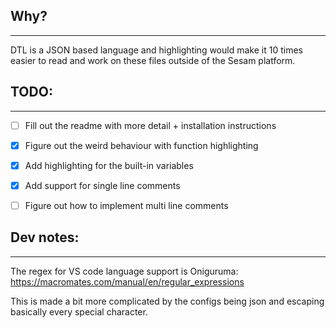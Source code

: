 ## Why?
---
DTL is a JSON based language and highlighting would make it 10 times easier to read and work on these files outside of the Sesam platform.


## TODO:
---
- [ ] Fill out the readme with more detail + installation instructions
- [x] Figure out the weird behaviour with function highlighting
- [x] Add highlighting for the built-in variables
- [x] Add support for single line comments
- [ ] Figure out how to implement multi line comments


## Dev notes:
---
The regex for VS code language support is Oniguruma: https://macromates.com/manual/en/regular_expressions

This is made a bit more complicated by the configs being json and escaping basically every special character.